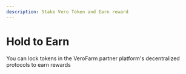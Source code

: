 ```yaml
---
description: Stake Vero Token and Earn reward
---
```


# Hold to Earn

You can lock tokens in the VeroFarm partner platform's decentralized protocols to earn rewards


